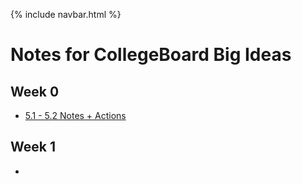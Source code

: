 {% include navbar.html %}

# Notes for CollegeBoard Big Ideas

## Week 0

- [5.1 - 5.2 Notes + Actions](https://JasonO12.github.io/jasonott-csp3/notes/5idea12)

## Week 1

- 
